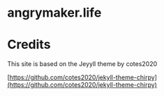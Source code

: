 # angrymaker.life

# Credits

This site is based on the Jeyyll theme by cotes2020

[https://github.com/cotes2020/jekyll-theme-chirpy](https://github.com/cotes2020/jekyll-theme-chirpy)
